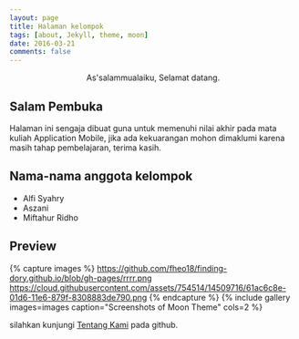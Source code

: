 ```yaml
---
layout: page
title: Halaman kelompok
tags: [about, Jekyll, theme, moon]
date: 2016-03-21
comments: false
---
```

    
<center> As'salammualaiku, Selamat datang.</center>

## Salam Pembuka
Halaman ini sengaja dibuat guna untuk memenuhi nilai akhir pada mata kuliah Application Mobile, jika ada kekuarangan mohon dimaklumi karena masih tahap pembelajaran, terima kasih.

## Nama-nama anggota kelompok
* Alfi Syahry
* Aszani
* Miftahur Ridho

## Preview

{% capture images %}
    https://github.com/fheo18/finding-dory.github.io/blob/gh-pages/rrrr.png
    https://cloud.githubusercontent.com/assets/754514/14509716/61ac6c8e-01d6-11e6-879f-8308883de790.png
{% endcapture %}
{% include gallery images=images caption="Screenshots of Moon Theme" cols=2 %}

silahkan kunjungi [Tentang Kami](https://fheo18.github.io/finding-dory.github.io/about/) pada github.

